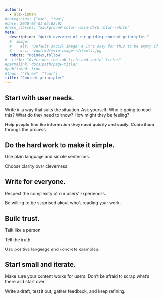 ```yaml
---
authors:
  - alex-inman
#categories: ["one", "two"]
#date: 2020-03-03 02:02:02
#hero_classes: "background-color--main-dark color--white"
meta:
  description: "Quick overview of our guiding content principles."
  #  image:
  #    alt: "Default social image" # It's okay for this to be empty if the image is decorative
  #    src: required/meta-image--default.jpg
  robots: "noindex,follow"
#  title: "Overrides the tab title and social titles"
#permalink: docs/path/page-title/
#published: true
#tags: ["three", "four"]
title: "Content principles"
---
```


## Start with user needs.

Write in a way that suits the situation. Ask yourself: Who is going to read this? What do they need to know? How might
they be feeling?

Help people find the information they need quickly and easily. Guide them through the process.

## Do the hard work to make it simple.

Use plain language and simple sentences.

Choose clarity over cleverness.

## Write for everyone.

Respect the complexity of our users’ experiences.

Be willing to be surprised about who’s reading your work.

## Build trust.

Talk like a person.

Tell the truth.

Use positive language and concrete examples.

## Start small and iterate.

Make sure your content works for users. Don’t be afraid to scrap what’s there and start over.

Write a draft, test it out, gather feedback, and keep refining.
